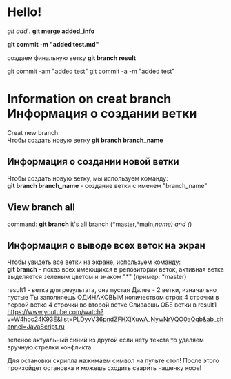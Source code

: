# Hello!
*git add .*
**git merge added_info**

**git commit -m "added test.md"**

создаем финальную ветку
__git branch result__

git commit -am "added test"
git commit -a -m "added test"


# Information on creat branch      **Информация о создании ветки**

Creat new branch:  
Чтобы создать новую ветку
**git branch branch_name**

## Информация о создании новой ветки

Чтобы создать новую ветку, мы используем команду:   
**git branch branch_name** - создание ветки с именем "branch_name"
## View branch all
command:
**git branch**  it's all branch  (*master,*main,*name) and (*)

## Информация о выводе всех веток на экран

Чтобы увидеть все ветки на экране, используем команду:  
**git branch** - показ всех имеющихся в репозитории веток, активная ветка выделяется зеленым цветом и знаком "*" (пример: *master)

result1 - ветка для результата, она пустая
Далее - 2 ветки, изначально пустые
Ты заполняешь ОДИНАКОВЫМ количеством строк
4 строчки в первой ветке
4 строчки во второй ветке
Сливаешь ОБЕ ветки в result1
https://www.youtube.com/watch?v=W4hoc24K93E&list=PLDyvV36pndZFHXjXuwA_NywNrVQO0aQqb&ab_channel=JavaScript.ru

зеленое актуальный  синий из другой
если нету текста то удаляем вручную стрелки конфликта

Для остановки скрипла нажимаем символ на пульте стоп!
После этого произойдет остановка и можешь сходить сварить чашечку 
кофе!